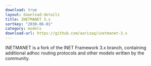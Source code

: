 ```yaml
---
download: true
layout: download-details
title: INETMANET 3.x
sortkey: "2030-06-01"
category: models
download-url: https://github.com/aarizaq/inetmanet-3.x
---
```


INETMANET is a fork of the INET Framework 3.x branch, containing additional adhoc routing protocols and other models written by the community.
